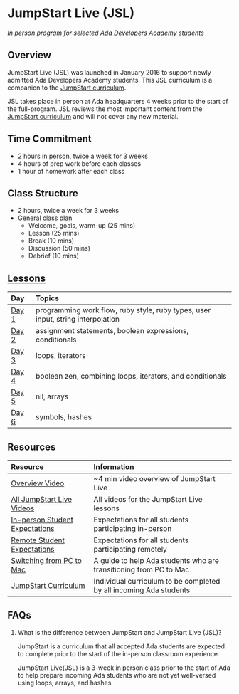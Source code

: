 # JumpStart Live (JSL)
_In person program for selected [Ada Developers Academy](http://adadevelopersacademy.org/) students_

## Overview
JumpStart Live (JSL) was launched in January 2016 to support newly admitted Ada Developers Academy students. This JSL curriculum is a companion to the [JumpStart curriculum](https://github.com/Ada-Developers-Academy/jump-start).

JSL takes place in person at Ada headquarters 4 weeks prior to the start of the full-program. JSL reviews the most important content from the [JumpStart curriculum](https://github.com/Ada-Developers-Academy/jump-start) and will not cover any new material.

## Time Commitment
* 2 hours in person, twice a week for 3 weeks
* 4 hours of prep work before each classes
* 1 hour of homework after each class

## Class Structure
* 2 hours, twice a week for 3 weeks
* General class plan
	* Welcome, goals, warm-up (25 mins)
	* Lesson (25 mins)
	* Break (10 mins)
	* Discussion (50 mins)
	* Debrief (10 mins)

## [Lessons](lessons)
| Day | Topics |
| :--- | :--- |
| [Day 1](lessons/day1) | programming work flow, ruby style, ruby types, user input, string interpolation |
| [Day 2](lessons/day2) | assignment statements, boolean expressions, conditionals |
| [Day 3](lessons/day3) | loops, iterators |
| [Day 4](lessons/day4) | boolean zen, combining loops, iterators, and conditionals |
| [Day 5](lessons/day5) | nil, arrays |
| [Day 6](lessons/day6) | symbols, hashes |

## Resources
| Resource | Information |
| :--- | :--- |
| [Overview Video](https://adaacademy.hosted.panopto.com/Panopto/Pages/Viewer.aspx?id=1c9d71c0-7952-48ab-a55b-b29b25066509) | ~4 min video overview of JumpStart Live |
| [All JumpStart Live Videos](https://adaacademy.hosted.panopto.com/Panopto/Pages/Sessions/List.aspx?folderID=c75a411a-82bb-49a7-916c-a8d819f4225e) | All videos for the JumpStart Live lessons |
| [In-person Student Expectations](expectations.md) | Expectations for all students participating in-person |
| [Remote Student Expectations](remote-expectations.md) | Expectations for all students participating remotely |
| [Switching from PC to Mac](https://gist.github.com/drvonnjerryxlii/9898254abef2d184c659)| A guide to help Ada students who are transitioning from PC to Mac |
| [JumpStart Curriculum](https://github.com/Ada-Developers-Academy/jump-start) | Individual curriculum to be completed by all incoming Ada students |

## FAQs

1. What is the difference between JumpStart and JumpStart Live (JSL)?

	JumpStart is a curriculum that all accepted Ada students are expected to complete prior to the start of the in-person classroom experience.

	JumpStart Live(JSL) is a 3-week in person class prior to the start of Ada to help prepare incoming Ada students who are not yet well-versed using loops, arrays, and hashes.
